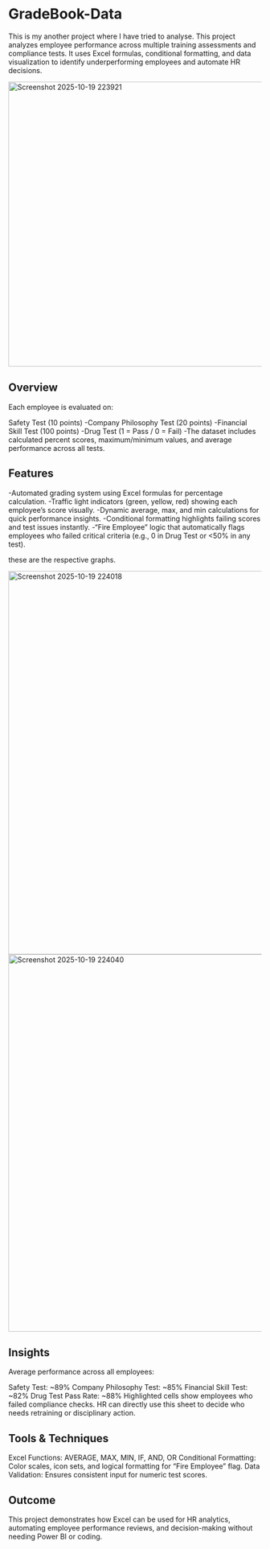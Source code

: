 # GradeBook-Data
This is my another project where I have tried to analyse.
This project analyzes employee performance across multiple training assessments and compliance tests.
It uses Excel formulas, conditional formatting, and data visualization to identify underperforming employees and automate HR decisions.

<img width="766" height="567" alt="Screenshot 2025-10-19 223921" src="https://github.com/user-attachments/assets/99672e43-257a-46ce-ab74-13fe77adbec9" />

## Overview

Each employee is evaluated on:

Safety Test (10 points)
-Company Philosophy Test (20 points)
-Financial Skill Test (100 points)
-Drug Test (1 = Pass / 0 = Fail)
-The dataset includes calculated percent scores, maximum/minimum values, and average performance across all tests.

## Features

-Automated grading system using Excel formulas for percentage calculation.
-Traffic light indicators (green, yellow, red) showing each employee’s score visually.
-Dynamic average, max, and min calculations for quick performance insights.
-Conditional formatting highlights failing scores and test issues instantly.
-“Fire Employee” logic that automatically flags employees who failed critical criteria (e.g., 0 in Drug Test or <50% in any test).
  
these are the respective graphs.
  
<img width="600" height="763" alt="Screenshot 2025-10-19 224018" src="https://github.com/user-attachments/assets/2a24b133-7da1-4a5c-9c3b-6b265c2deb15" />
  
<img width="581" height="751" alt="Screenshot 2025-10-19 224040" src="https://github.com/user-attachments/assets/6ac67ff7-b189-474c-b8d5-103c52b81671" />

## Insights

Average performance across all employees:

Safety Test: ~89%
Company Philosophy Test: ~85%
Financial Skill Test: ~82%
Drug Test Pass Rate: ~88%
Highlighted cells show employees who failed compliance checks.
HR can directly use this sheet to decide who needs retraining or disciplinary action.


## Tools & Techniques

Excel Functions: AVERAGE, MAX, MIN, IF, AND, OR
Conditional Formatting: Color scales, icon sets, and logical formatting for “Fire Employee” flag.
Data Validation: Ensures consistent input for numeric test scores.


## Outcome

This project demonstrates how Excel can be used for HR analytics, automating employee performance reviews, and decision-making without needing Power BI or coding.
  


